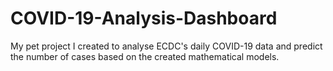# COVID-19-Analysis-Dashboard
My pet project I created to analyse ECDC's daily COVID-19 data and predict the number of cases based on the created mathematical models.
